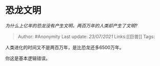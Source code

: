 # 恐龙文明
*为什么上亿年的恐龙没有产生文明，两百万年的人类却产生了文明?*

> Author: #Anonymity
> Last update: *23/07/2021*
> Links:[[巨兽]]
> Tags:

人类进化的时间又不是两百万年，是比恐龙还多6500万年。

你这是基本逻辑错误。


